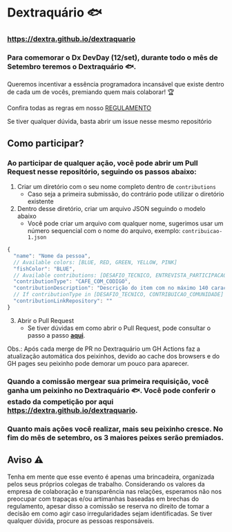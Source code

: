 # Dextraquário :fish:
### https://dextra.github.io/dextraquario

### Para comemorar o **Dx DevDay** (12/set), durante todo o mês de Setembro teremos o **Dextraquário** :fish:.

Queremos incentivar a essência programadora incansável que existe dentro de cada um de vocês, premiando quem mais colaborar! :trophy:

Confira todas as regras em nosso [REGULAMENTO](https://drive.google.com/file/d/1km2JxZgbeSivb5_uaYCfuWdXi5sbyPV4/view?usp=sharing)

Se tiver qualquer dúvida, basta abrir um issue nesse mesmo repositório

## Como participar? 
### Ao participar de qualquer ação, você pode abrir um Pull Request nesse repositório, seguindo os passos abaixo:

1. Criar um diretório  com o seu nome completo dentro de `contributions`
    - Caso seja a primeira submissão, do contrário pode utilizar o diretório existente
2. Dentro desse diretório, criar um arquivo JSON seguindo o modelo abaixo
    - Você pode criar um arquivo com qualquer nome, sugerimos usar um número sequencial com o nome do arquivo, exemplo: `contribuicao-1.json`

```javascript
{
  "name": "Nome da pessoa",	
  // Available colors: [BLUE, RED, GREEN, YELLOW, PINK]
  "fishColor": "BLUE", 
  // Available contributions: [DESAFIO_TECNICO, ENTREVISTA_PARTICIPACAO, ENTREVISTA_AVALIACAO_TESTE, CAFE_COM_CODIGO, CONTRIBUICAO_COMUNIDADE, ARTIGO_BLOG_DEXTRA]
  "contributionType": "CAFE_COM_CODIGO", 
  "contributionDescription": "Descrição do item com no máximo 140 caracteres",
  // If contributionType in [DESAFIO_TECNICO, CONTRIBUICAO_COMUNIDADE] 
  "contributionLinkRepository": "" 
}
```
3. Abrir o Pull Request 
    - Se tiver dúvidas em como abrir o Pull Request, pode consultar o passo a passo [**aqui**](https://docs.github.com/en/github/collaborating-with-issues-and-pull-requests/creating-a-pull-request-from-a-fork).

Obs.: Após cada merge de PR no Dextraquário um GH Actions faz a atualização automática dos peixinhos, devido ao cache dos browsers e do GH pages seu peixinho pode demorar um pouco para aparecer. 

### Quando a comissão mergear sua primeira requisição, você ganha um peixinho no **Dextraquário** :fish:. Você pode conferir o estado da competição por aqui https://dextra.github.io/dextraquario.

### Quanto mais ações você realizar, mais seu peixinho cresce. No fim do mês de setembro, os 3 maiores peixes serão premiados.

## Aviso :warning:
Tenha em mente que esse evento é apenas uma brincadeira, organizada pelos seus próprios colegas de trabalho. Considerando os valores da empresa de colaboração e transparência nas relações, esperamos não nos preocupar com trapaças e/ou artimanhas baseadas em brechas do regulamento, apesar disso a comissão se reserva no direito de tomar a decisão em como agir caso irregularidades sejam identificadas. Se tiver qualquer dúvida, procure as pessoas responsáveis.

